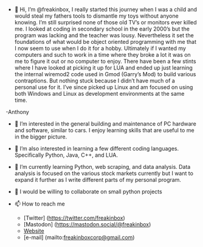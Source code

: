 - 👋 Hi, I’m @freakinbox,
	I really started this journey when I was a child and would steal my fathers tools to dismantle my toys without anyone knowing. I’m still surprised none of those old TV’s or monitors ever killed me. I looked at coding in secondary school in the early 2000’s but the program was lacking and the teacher was lousy. Nevertheless it set the foundations of what would be object oriented programming with me that I now seem to use when I do it for a hobby. Ultimately if I wanted my computers and such to work in a time where they broke a lot it was on me to figure it out or no computer to enjoy.
	There have been a few stints where I have looked at picking it up for LUA and ended up just learning the internal wiremod2 code used in Gmod (Garry’s Mod) to build various contraptions. But nothing stuck because I didn’t have much of a personal use for it. I’ve since picked up Linux and am focused on using both Windows and Linux as development environments at the same time.

-Anthony 




- 👀 I’m interested in the general building and maintenance of PC hardware and software, similar to cars. I enjoy learning skills that are useful to me in the bigger picture.
- 👀 I’m also interested in learning a few different coding languages. Specifically Python, Java, C++, and LUA.
- 🌱 I’m currently learning Python, web scraping, and data analysis. Data analysis is focused on the various stock markets currently but I want to expand it further as I write different parts of my personal program.
- 💞️ I would be willing to collaborate on small python projects
- 📫 How to reach me 

	- [Twitter] (https://twitter.com/freakinbox)
	- [Mastodon] (https://mastodon.social/@freakinbox)
	- [Website](https://www.freakinbox.com/)
	- [e-mail] (mailto:freakinboxcorp@gmail.com)

<!---
freakinbox/freakinbox is a ✨ special ✨ repository because its `README.md` (this file) appears on your GitHub profile.
You can click the Preview link to take a look at your changes.
--->

